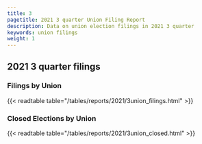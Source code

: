 ```yaml
---
title: 3
pagetitle: 2021 3 quarter Union Filing Report
description: Data on union election filings in 2021 3 quarter 
keywords: union filings
weight: 1
---
```


## 2021 3 quarter filings

### Filings by Union
{{< readtable table="/tables/reports/2021/3union_filings.html" >}}

### Closed Elections by Union
{{< readtable table="/tables/reports/2021/3union_closed.html" >}}
